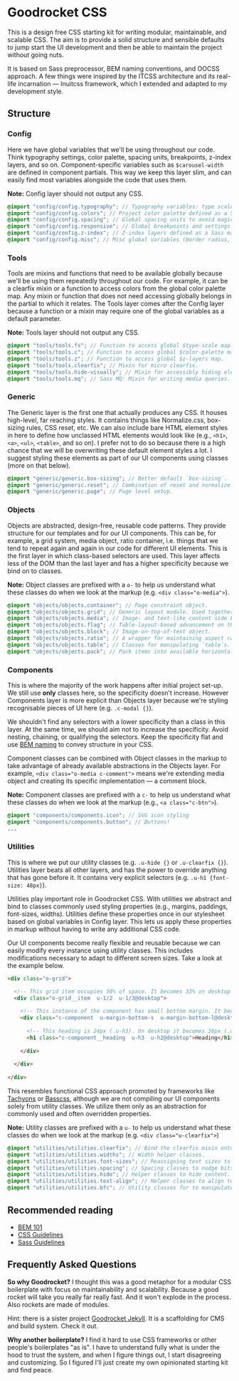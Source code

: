 # Goodrocket CSS

This is a design free CSS starting kit for writing modular, maintainable, and scalable CSS. 
The aim is to provide a solid structure and sensible defaults to jump start the UI development
and then be able to maintain the project without going nuts.

It is based on Sass preprocessor, BEM naming conventions, and OOCSS approach. A few 
things were inspired by the ITCSS architecture and its real-life incarnation 
&mdash; Inuitcss framework, which I extended and adapted to my development style.


## Structure

### Config

Here we have global variables that we'll be using throughout our code. Think typography settings, 
color palette, spacing units, breakpoints, z-index layers, and so on. Component-specific 
variables such as `$carousel-width` are defined in component partials. This way we keep this layer 
slim, and can easily find most variables alongside the code that uses them.

**Note:** Config layer should not output any CSS.

```scss
@import "config/config.typography"; // Typography variables: type scale, type faces, line heights
@import "config/config.colors"; // Project color palette defined as a Sass map
@import "config/config.spacing"; // Global spacing units to avoid magic numbers in the code
@import "config/config.responsive"; // Global breakpoints and settings for responsive utility classes
@import "config/config.z-index"; // Z-index layers defined as a Sass map for better maintainability
@import "config/config.misc"; // Misc global variables (border radius, default transition, etc.)
```

### Tools

Tools are mixins and functions that need to be available globally because we'll be using them
repeatedly throughout our code. For example, it can be a clearfix mixin or a function to access 
colors from the global color palette map. Any mixin or function that does not need accessing 
globally belongs in the partial to which it relates. The Tools layer comes after the Config layer 
because a function or a mixin may require one of the global variables as a default parameter.

**Note:** Tools layer should not output any CSS.


```scss
@import "tools/tools.fs"; // Function to access global $type-scale map.
@import "tools/tools.c"; // Function to access global $color-palette map.
@import "tools/tools.z"; // Function to access global $z-layers map.
@import "tools/tools.clearfix"; // Mixin for micro clearfix.
@import "tools/tools.hide-visually"; // Mixin for accessibly hiding elements.
@import "tools/tools.mq"; // Sass MQ: Mixin for writing media queries.
```

### Generic

The Generic layer is the first one that actually produces any CSS. It houses
high-level, far reaching styles. It contains things like Normalize.css, box-sizing 
rules, CSS reset, etc. We can also include bare HTML element styles in here to define how 
unclassed HTML elements would look like (e.g., `<h1>`, `<a>`, `<ul>`, `<table>`, and so on).
I prefer not to do so because there is a high chance that we will be overwriting these
default element styles a lot. I suggest styling these elements as part of our UI
components using classes (more on that below).

```scss
@import "generic/generic.box-sizing"; // Better default `box-sizing`.
@import "generic/generic.reset"; // Combination of reset and normalize.
@import "generic/generic.page"; // Page level setup.
```

### Objects

Objects are abstracted, design-free, reusable code patterns. They provide
structure for our templates and for our UI components. This can be, for example, 
a grid system, media object, ratio container, i.e. things that we tend to 
repeat again and again in our code for different UI elements. This is the first 
layer in which class-based selectors are used. This layer affects less of 
the DOM than the last layer and has a higher specificity because we bind on 
to classes.

**Note:** Object classes are prefixed with a `o-` to help us understand what
these classes do when we look at the markup (e.g. `<div class="o-media">`).

```scss
@import "objects/objects.container"; // Page constraint object.
@import "objects/objects.grid"; // Generic layout module. Used together with width utilities.
@import "objects/objects.media"; // Image- and text-like content side by side.
@import "objects/objects.flag"; // Table-layout-based advancement on the Media object.
@import "objects/objects.block"; // Image-on-top-of-text object.
@import "objects/objects.ratio"; // A wrapper for maintaining aspect ratio of content.
@import "objects/objects.table"; // Classes for manipulating `table`s.
@import "objects/objects.pack"; // Pack items into available horizontal space.
```

### Components

This is where the majority of the work happens after initial project set-up.
We still use **only** classes here, so the specificity doesn't increase. 
However Components layer is more explicit than Objects layer because we're styling 
recognisable pieces of UI here (e.g. `.c-modal {}`). 

We shouldn't find any selectors with a lower specificity than a class in this layer. 
At the same time, we should aim not to increase the specificity. Avoid nesting, 
chaining, or qualifying the selectors. Keep the specificity flat and use 
[BEM naming](https://css-tricks.com/bem-101) to convey structure in your CSS.

Component classes can be combined with Object classes in the markup 
to take advantage of already available abstractions in the Objects layer. 
For example, `<div class="o-media c-comment">` means we're extending media
object and creating its specific implementation &mdash; a comment block.

**Note:** Component classes are prefixed with a `c-` to help us understand
what these classes do when we look at the markup (e.g., `<a class="c-btn">`).

```scss
@import "components/components.icon"; // SVG icon styling
@import "components/components.button"; // Buttons!
...
```

### Utilities

This is where we put our utility classes (e.g. `.u-hide {}` or `.u-clearfix {}`).
Utilities layer beats all other layers, and has the power to override anything that has gone
before it. It contains very explicit selectors (e.g. `.u-h1 {font-size: 48px}`). 

Utilities play important role in Goodrocket CSS. With utilities we abstract and bind 
to classes commonly used styling properties (e.g., margins, paddings, font-sizes, widths). 
Utilities define these properties once in our stylesheet based on global variables in 
Config layer. This lets us apply these properties in markup without having to write any 
additional CSS code.

Our UI components become really flexible and reusable because we can easily modify every instance
using utility classes. This includes modifications necessary to adapt to different screen
sizes. Take a look at the example below. 

```html
<div class="o-grid">

  <!-- This grid item occupies 50% of space. It becomes 33% on desktop -->
  <div class="o-grid__item  u-1/2  u-1/3@desktop"> 
  
    <!-- This instance of the component has small bottom margin. It becomes large on desktop -->
    <div class="c-component  u-margin-bottom-s  u-margin-bottom-l@desktop">
    
      <!-- This heading is 24px (.u-h3). On desktop it becomes 36px (.u-h2) -->
      <h1 class="c-component__heading  u-h3  u-h2@desktop">Heading</h1>
     
    </div> 
    
  </div>
  
</div> 
```

This resembles functional CSS approach promoted by frameworks like 
[Tachyons](https://github.com/tachyons-css/tachyons/) or [Basscss](https://github.com/basscss/basscss),
although we are not compiling our UI components solely from utility classes. 
We utilize them only as an abstraction for commonly used and often overridden properties.

**Note:** Utility classes are prefixed with a `u-` to help us understand
what these classes do when we look at the markup (e.g. `<div class="u-clearfix">`)

```scss
@import "utilities/utilities.clearfix"; // Bind the clearfix mixin onto a utility class.
@import "utilities/utilities.widths"; // Width helper classes.
@import "utilities/utilities.font-sizes"; // Reassigning text sizes to helper classes.
@import "utilities/utilities.spacing"; // Spacing classes to nudge bits of the DOM around.
@import "utilities/utilities.hide"; // Helper classes to hide content.
@import "utilities/utilities.text-align"; // Helper classes to align text horizontally.
@import "utilities/utilities.bfc"; // Utility classes for to manipulate block formatting context.
```

## Recommended reading

- [BEM 101](https://css-tricks.com/bem-101)
- [CSS Guidelines](http://cssguidelin.es)
- [Sass Guidelines](https://sass-guidelin.es)

## Frequently Asked Questions

**So why Goodrocket?** 
I thought this was a good metaphor for a modular CSS boilerplate with focus on maintainability and scalability. 
Because a good rocket will take you really far really fast. And it won't explode in the process. Also rockets are made of modules.

Hint: there is a sister project [Goodrocket Jekyll](https://github.com/ivanbabko/goodrocket-jekyll). 
It is a scaffolding for CMS and build system. Check it out.

**Why another boilerplate?**
I find it hard to use CSS frameworks or other people's boilerplates "as is". I have to understand fully what 
is under the hood to trust the system, and when I figure things out, I start disagreeing and customizing. 
So I figured I'll just create my own opinionated starting kit and find peace.
